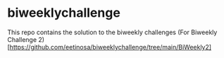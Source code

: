 # biweeklychallenge
This repo contains the solution to the biweekly challenges
(For Biweekly Challenge 2)[https://github.com/eetinosa/biweeklychallenge/tree/main/BiWeekly2]
